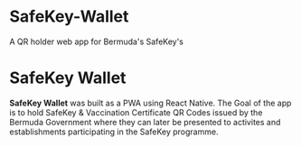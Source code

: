 # SafeKey-Wallet
A QR holder web app for Bermuda's SafeKey's
# SafeKey Wallet

**SafeKey Wallet** was built as a PWA using React Native. The Goal of the app is to hold SafeKey & Vaccination Certificate QR Codes issued by the Bermuda Government where they can later be presented to activites and establishments participating in the SafeKey programme. 
#
```
